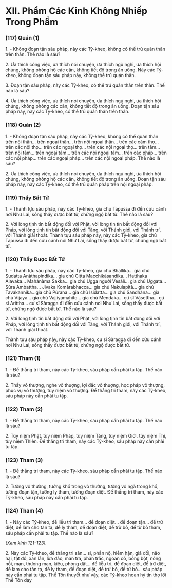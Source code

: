 # XII. Phẩm Các Kinh Không Nhiếp Trong Phẩm

### (117) Quán (1)

1\. - Không đoạn tận sáu pháp, này các Tỷ-kheo, không có thể trú quán thân trên thân. Thế nào là sáu?

2\. Ưa thích công việc, ưa thích nói chuyện, ưa thích ngủ nghỉ, ưa thích hội chúng, không phòng hộ các
căn, không tiết độ trong ăn uống. Này các Tỷ-kheo, không đoạn tận sáu pháp này, không thể trú quán
thân.

3\. Ðoạn tận sáu pháp, này các Tỷ-kheo, có thể trú quán thân trên thân. Thế nào là sáu?

4\. Ưa thích công việc, ưa thích nói chuyện, ưa thích ngủ nghỉ, ưa thích hội chúng, không phòng các căn,
không tiết độ trong ăn uống. Ðoạn tận sáu pháp này, này các Tỷ-kheo, có thể trú quán thân trên thân.

<!--pg-->
### (118) Quán (2)

1\. - Không đoạn tận sáu pháp, này các Tỷ-kheo, không có thể quán thân trên nội thân... trên ngoại thân...
trên nội ngoại thân... trên các cảm thọ... trên các nội thọ... trên các ngoại thọ... trên các nội ngoại thọ...
trên tâm... trên nội tâm... trên ngoại tâm... trên các nội ngoại tâm... trên các pháp... trên các nội pháp...
trên các ngoại pháp... trên các nội ngoại pháp. Thế nào là sáu?

2\. Ưa thích công việc, ưa thích nói chuyện, ưa thích ngủ nghỉ, ưa thích hội chúng, không phòng hộ các
căn, không tiết độ trong ăn uống. Ðoạn tận sáu pháp này, này các Tỷ-kheo, có thể trú quán pháp trên nội
ngoại pháp.

<!--pg-->
### (119) Thấy Bất Tử

1\. - Thành tựu sáu pháp, này các Tỷ-kheo, gia chủ Tapussa đi đến cứu cánh nơi Như Lai, sống thấy được
bất tử, chứng ngộ bất tử. Thế nào là sáu?

2\. Với lòng tịnh tín bất động đối với Phật, vời lòng tin tín bất động đối với Pháp, với lòng tịnh tín bất
động đối với Tăng, với Thánh giới, với Thánh trí, với Thánh giải thoát.
Thành tựu sáu pháp này, này các Tỷ-kheo, gia chủ Tapussa đi đến cứu cánh nơi Như Lai, sống thấy
được bất tử, chứng ngộ bất tử.

<!--pg-->
### (120) Thấy Ðược Bất Tử

1\. - Thành tựu sáu pháp, này các Tỷ-kheo, gia chủ Bhallika... gia chủ Sudatta Anàthapindika... gia chủ
Citta Macchikàsandika... Hatthaka Alavaka... Mahànàma Sakka... gia chủ Ugga người Vesàlì... gia chủ
Uggata... Sùra Ambattha... Jivaka Komàrabhacca... gia chủ Nakulapità... gia chủ Tavakannika...gia chủ
Pùrana... gia chủ Isidatta... gia chủ Sandhàna... gia chủ Vijaya... gia chủ Vajjiyamahito... gia chủ
Mendaka... cư sĩ Vàsettha... cư sĩ Arittha... cư sĩ Sàragga đi đến cứu cánh nơi Như Lai, sống thấy được
bất tử, chứng ngộ được bất tử. Thế nào là sáu?

2\. Với lòng tịnh tín bất động đối với Phật, với lòng tịnh tín bất động đối với Pháp, với lòng tịnh tín bất
động đối với Tăng, với Thánh giới, với Thánh trí, với Thánh giải thoát.

Thành tựu sáu pháp này, này các Tỷ-kheo, cư sĩ Sàragga đi đến cứu cánh nơi Như Lai, sống thấy được
bất tử, chứng ngộ được bất tử.

<!--pg-->
### (121) Tham (1)

1\. - Ðể thắng tri tham, này các Tỷ-kheo, sáu pháp cần phải tu tập. Thế nào là sáu?

2\. Thấy vô thượng, nghe vô thượng, lợi đắc vô thượng, học pháp vô thượng, phục vụ vô thượng, tùy
niệm vô thượng. Ðể thắng tri tham, này các Tỷ-kheo, sáu pháp này cần phải tu tập.

<!--pg-->
### (122) Tham (2)

1\. - Ðể thắng tri tham, này các Tỷ-kheo, sáu pháp cần phải tu tập. Thế nào là sáu?

2\. Tùy niệm Phật, tùy niệm Pháp, tùy niệm Tăng, tùy niệm Giới. tùy niệm Thí, tùy niệm Thiên. Ðể
thắng tri tham, này các Tỷ-kheo, sáu pháp này cần phải tu tập.

<!--pg-->
### (123) Tham (3)

1\. - Ðể thắng tri tham, này các Tỷ-kheo, sáu pháp cần phải tu tập. Thế nào là sáu?

2\. Tưởng vô thường, tưởng khổ trong vô thường, tưởng vô ngã trong khổ, tưởng đoạn tận, tưởng ly
tham, tưởng đoạn diệt. Ðể thắng tri tham, này các Tỷ-kheo, sáu pháp này cần phải tu tập.

<!--pg-->
### (124) Tham (4)

1\. - Này các Tỷ-kheo, để liễu tri tham... để đoạn diệt... để đoạn tận... để trừ diệt, để làm cho tàn tạ, để ly
tham, để đoạn diệt, để trừ bỏ, để từ bỏ tham, sáu pháp cần phải tu tập. Thế nào là sáu?

_(Xem kinh 121-123)._

2\. Này các Tỷ-kheo, để thắng tri sân... si, phẫn nộ, hiềm hận, giả dối, não hại, tật đố, xan lẫn, lừa đảo,
man trá, phản trắc, ngoan cố, bồng bột, nông nỗi, mạn, thượng mạn, kiêu, phóng dật... để liễu tri, để
đoạn diệt, để trừ diệt, để làm cho tàn tạ, để ly tham, để đoạn diệt, để trừ bỏ, để từ bỏ... sáu pháp này cần
phải tu tập.
Thế Tôn thuyết như vậy, các Tỷ-kheo hoan hỷ tín thọ lời Thế Tôn dạy
